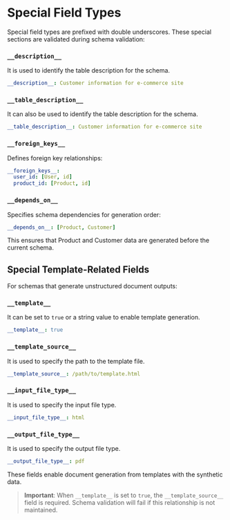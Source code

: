 # Special Field Types

Special field types are prefixed with double underscores. These special sections are validated during schema validation:

### `__description__`

It is used to identify the table description for the schema.

```yaml
__description__: Customer information for e-commerce site
```
### `__table_description__`

It can also be used to identify the table description for the schema.

```yaml
__table_description__: Customer information for e-commerce site
```

### `__foreign_keys__`

Defines foreign key relationships:

```yaml
__foreign_keys__:
  user_id: [User, id]
  product_id: [Product, id]
```

### `__depends_on__`

Specifies schema dependencies for generation order:

```yaml
__depends_on__: [Product, Customer]
```

This ensures that Product and Customer data are generated before the current schema.


## Special Template-Related Fields

For schemas that generate unstructured document outputs:

### `__template__`

It can be set to `true` or a string value to enable template generation.

```yaml
__template__: true
```

### `__template_source__`

It is used to specify the path to the template file.

```yaml
__template_source__: /path/to/template.html
```

### `__input_file_type__`

It is used to specify the input file type.

```yaml
__input_file_type__: html
```

### `__output_file_type__`

It is used to specify the output file type.

```yaml
__output_file_type__: pdf
```

These fields enable document generation from templates with the synthetic data.

> **Important**: When `__template__` is set to `true`, the `__template_source__` field is required. Schema validation will fail if this relationship is not maintained.